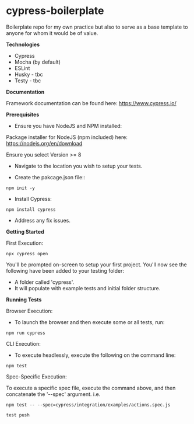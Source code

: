 # cypress-boilerplate
Boilerplate repo for my own practice but also to serve as a base template to anyone for whom it would be of value.

**Technologies**

- Cypress
- Mocha (by default)
- ESLint
- Husky - tbc
- Testy - tbc

**Documentation**

Framework documentation can be found here: https://www.cypress.io/

**Prerequisites**

- Ensure you have NodeJS and NPM installed:

Package installer for NodeJS (npm included) here: https://nodejs.org/en/download

Ensure you select Version >= 8

- Navigate to the location you wish to setup your tests.

- Create the pakcage.json file::

```npm init -y```

- Install Cypress:

```npm install cypress```

- Address any fix issues.

**Getting Started**

First Execution:

```npx cypress open```

You'll be prompted on-screen to setup your first project. You'll now see the following have been added to your testing folder:

- A folder called 'cypress'.
- It will populate with example tests and initial folder structure.

**Running Tests**

Browser Execution:

- To launch the browser and then execute some or all tests, run:

```npm run cypress```

CLI Execution:

- To execute headlessly, execute the following on the command line:

```npm test```

Spec-Specific Execution:

To execute a specific spec file, execute the command above, and then concatenate the '--spec' argument. i.e.

```npm test -- --spec=cypress/integration/examples/actions.spec.js```

```test push```
